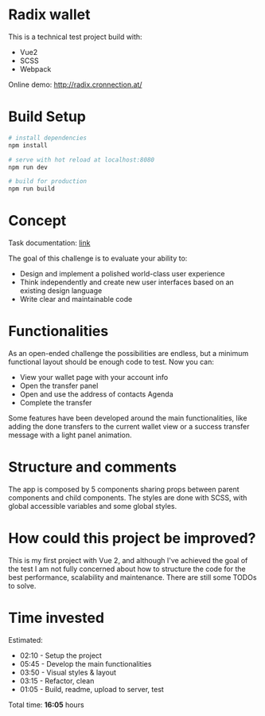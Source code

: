# Radix wallet

This is a technical test project build with:

 - Vue2
 - SCSS
 - Webpack

Online demo: http://radix.cronnection.at/

# Build Setup

``` bash
# install dependencies
npm install

# serve with hot reload at localhost:8080
npm run dev

# build for production
npm run build
```

# Concept

Task documentation: [link](https://paper.dropbox.com/doc/Front-end-big-task--AKOx6hAhU6EdB66F5D2r7YGxAg-BRJCeleqvzOivWnx5pyAR)

The goal of this challenge is to evaluate your ability to:

- Design and implement a polished world-class user experience
- Think independently and create new user interfaces based on an existing design language
- Write clear and maintainable code


# Functionalities

As an open-ended challenge the possibilities are endless, but a minimum functional layout should be enough code to test. Now you can:

- View your wallet page with your account info
- Open the transfer panel
- Open and use the address of contacts Agenda
- Complete the transfer

Some features have been developed around the main functionalities, like adding the done transfers to the current wallet view or a success transfer message with a light panel animation.


# Structure and comments

The app is composed by 5 components sharing props between parent components and child components.
The styles are done with SCSS, with global accessible variables and some global styles.


# How could this project be improved?

This is my first project with Vue 2, and although I've achieved the goal of the test I am not fully concerned about how to structure the code for the best performance, scalability and maintenance.
There are still some TODOs to solve.


# Time invested

Estimated:

- 02:10 - Setup the project
- 05:45 - Develop the main functionalities
- 03:50 - Visual styles & layout
- 03:15 - Refactor, clean
- 01:05 - Build, readme, upload to server, test

Total time: **16:05** hours
